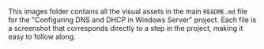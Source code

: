 This images folder contains all the visual assets in the main `README.md` file for the "Configuring DNS and DHCP in Windows Server" project. Each file is a screenshot that corresponds directly to a step in the project, making it easy to follow along.
